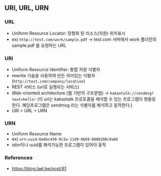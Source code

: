 ## URI, URL, URN

### URL
- Uniform Resource Locator: 정형화 된 리소스(자원) 위치표시
- ex) `http://test.com/work/sample.pdf` -> test.com 서버에서 work 폴더안의 sample.pdf 를 요청하는 URL

### URI
- Uniform Resource Identifier: 통합 자원 식별자
- rewrite 기술을 사용하여 만든 의미있는 식별자 (`http://test.com/company/location`)
-  REST 서비스 (url로 실행되는 서비스)
-  Web-oriented architecture (웹 기반의 구조문법) -> `kakaotalk://sendmsg?text=hello!`  (이 uri는 kakaotalk 프로토콜을 해석할 수 있는 프로그램이 핸들링한다. 해당프로그램은 sendmsg 라는 식별자를 해석하고 동작한다.)
- URI = URL + URN

### URN
- Uniform Resource Name
- ex) `urn:uuid:6e8bc430-9c3a-11d9-9669-0800200c9a66`
- isbn이나 uuid를 해석가능한 프로그램이 있어야 동작

### References
- https://blog.lael.be/post/61
